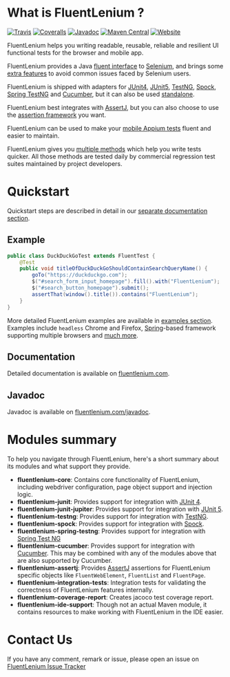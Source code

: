 # What is FluentLenium ?

[![Travis](https://travis-ci.com/FluentLenium/FluentLenium.svg?branch=develop)](https://travis-ci.com/FluentLenium/FluentLenium)
[![Coveralls](https://coveralls.io/repos/github/FluentLenium/FluentLenium/badge.svg?branch=develop)](https://coveralls.io/github/FluentLenium/FluentLenium?branch=develop)
[![Javadoc](https://javadoc-badge.appspot.com/org.fluentlenium/fluentlenium-core.svg?label=javadoc)](https://fluentlenium.com/javadoc)
[![Maven Central](https://img.shields.io/maven-central/v/org.fluentlenium/fluentlenium-parent.svg)](http://search.maven.org/#search%7Cgav%7C1%7Cg%3A%22org.fluentlenium%22%20AND%20a%3A%22fluentlenium-parent%22)
[![Website](https://img.shields.io/website-up-down-green-red/http/fluentlenium.com.svg)](https://fluentlenium.com)

FluentLenium helps you writing readable, reusable, reliable and resilient UI functional tests for the browser and mobile app.

FluentLenium provides a Java [fluent interface](http://en.wikipedia.org/wiki/Fluent_interface) to
[Selenium](http://www.seleniumhq.org/), and brings some [extra features](https://fluentlenium.com/docs/key_features/)
 to avoid common issues faced by Selenium users.

FluentLenium is shipped with adapters for [JUnit4](https://junit.org/junit4/), [JUnit5](https://junit.org/junit5/), [TestNG](http://testng.org/doc/index.html), [Spock](http://spockframework.org/), [Spring TestNG](https://docs.spring.io/spring-framework/docs/current/javadoc-api/org/springframework/test/context/testng/AbstractTestNGSpringContextTests.html) and [Cucumber](https://cucumber.io), but it can also be used [standalone](https://fluentlenium.com/docs/test-runners/#standalone-mode).

FluentLenium best integrates with [AssertJ](http://joel-costigliola.github.io/assertj/), but you can also choose to use
the [assertion framework](https://fluentlenium.com/docs/assertion-libraries/) you want.

FluentLenium can be used to make your [mobile Appium tests](https://fluentlenium.com/docs/appium-support/) fluent and easier to maintain.

FluentLenium gives you [multiple methods](https://fluentlenium.com/docs/test-methods/) which help you write tests quicker. All those methods are tested daily by commercial regression test suites maintained by project developers.


# Quickstart

Quickstart steps are described in detail in our [separate documentation section](https://fluentlenium.com/quickstart/).

## Example

```java
public class DuckDuckGoTest extends FluentTest {
    @Test
    public void titleOfDuckDuckGoShouldContainSearchQueryName() {
        goTo("https://duckduckgo.com");
        $("#search_form_input_homepage").fill().with("FluentLenium");
        $("#search_button_homepage").submit();
        assertThat(window().title()).contains("FluentLenium");
    }
}
```
More detailed FluentLenium examples are available in [examples section](https://github.com/FluentLenium/FluentLenium/tree/develop/examples).
Examples include `headless` Chrome and Firefox, [Spring](https://spring.io/)-based framework supporting multiple browsers and [much more](https://fluentlenium.com/quickstart/#more-examples).

## Documentation

Detailed documentation is available on [fluentlenium.com](https://fluentlenium.com).

## Javadoc

Javadoc is available on [fluentlenium.com/javadoc](https://fluentlenium.com/javadoc).

# Modules summary

To help you navigate through FluentLenium, here's a short summary about its modules and what support they provide.

- **fluentlenium-core**: Contains core functionality of FluentLenium, including webdriver configuration, page object support and injection logic.
- **fluentlenium-junit**: Provides support for integration with [JUnit 4](https://junit.org/junit4/).
- **fluentlenium-junit-jupiter**: Provides support for integration with [JUnit 5](https://junit.org/junit5/).
- **fluentlenium-testng**: Provides support for integration with [TestNG](https://testng.org/doc/index.html).
- **fluentlenium-spock**: Provides support for integration with [Spock](http://spockframework.org).
- **fluentlenium-spring-testng**: Provides support for integration with [Spring Test NG](https://docs.spring.io/spring-framework/docs/current/javadoc-api/org/springframework/test/context/testng/AbstractTestNGSpringContextTests.html)
- **fluentlenium-cucumber**: Provides support for integration with [Cucumber](https://cucumber.io). This may be combined with any of the modules above that are also supported by Cucumber.
- **fluentlenium-assertj**: Provides [AssertJ](http://joel-costigliola.github.io/assertj/) assertions for FluentLenium specific objects like `FluentWebElement`, `FluentList` and `FluentPage`.
- **fluentlenium-integration-tests**: Integration tests for validating the correctness of FluentLenium features internally.
- **fluentlenium-coverage-report**: Creates jacoco test coverage report.
- **fluentlenium-ide-support**: Though not an actual Maven module, it contains resources to make working with FluentLenium in the IDE easier.

# Contact Us
If you have any comment, remark or issue, please open an issue on
[FluentLenium Issue Tracker](https://github.com/FluentLenium/FluentLenium/issues)
